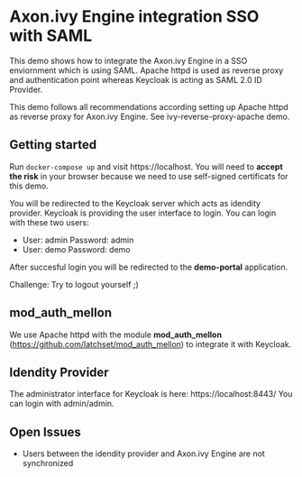 # Axon.ivy Engine integration SSO with SAML

This demo shows how to integrate the Axon.ivy Engine in a SSO enviornment which
is using SAML. Apache httpd is used as reverse proxy and authentication point
whereas Keycloak is acting as SAML 2.0 ID Provider.

This demo follows all recommendations according setting up Apache httpd as
reverse proxy for Axon.ivy Engine. See ivy-reverse-proxy-apache demo.

## Getting started

Run `docker-compose up` and visit https://localhost. You will need to **accept
the risk** in your browser because we need to use self-signed certificats for
this demo.

You will be redirected to the Keycloak server which acts as idendity provider.
Keycloak is providing the user interface to login. You can login with these two
users:

- User: admin Password: admin
- User: demo Password: demo

After succesful login you will be redirected to the **demo-portal** application.

Challenge: Try to logout yourself ;)

## mod_auth_mellon

We use Apache httpd with the module **mod_auth_mellon**
(https://github.com/latchset/mod_auth_mellon) to integrate it with Keycloak.

## Idendity Provider

The administrator interface for Keycloak is here: https://localhost:8443/
You can login with admin/admin.

## Open Issues

- Users between the idendity provider and Axon.ivy Engine are not synchronized
